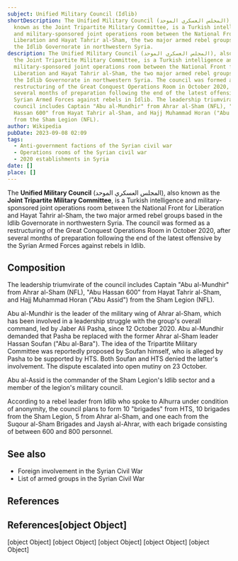 ```yaml
---
subject: Unified Military Council (Idlib)
shortDescription: The Unified Military Council (المجلس العسكري الموحد), also
  known as the Joint Tripartite Military Committee, is a Turkish intelligence
  and military-sponsored joint operations room between the National Front for
  Liberation and Hayat Tahrir al-Sham, the two major armed rebel groups based in
  the Idlib Governorate in northwestern Syria.
description: The Unified Military Council (المجلس العسكري الموحد), also known as
  the Joint Tripartite Military Committee, is a Turkish intelligence and
  military-sponsored joint operations room between the National Front for
  Liberation and Hayat Tahrir al-Sham, the two major armed rebel groups based in
  the Idlib Governorate in northwestern Syria. The council was formed as a
  restructuring of the Great Conquest Operations Room in October 2020, after
  several months of preparation following the end of the latest offensive by the
  Syrian Armed Forces against rebels in Idlib. The leadership triumvirate of the
  council includes Captain "Abu al-Mundhir" from Ahrar al-Sham (NFL), "Abu
  Hassan 600" from Hayat Tahrir al-Sham, and Hajj Muhammad Horan ("Abu Assid")
  from the Sham Legion (NFL).
author: Wikipedia
pubDate: 2023-09-08 02:09
tags:
  - Anti-government factions of the Syrian civil war
  - Operations rooms of the Syrian civil war
  - 2020 establishments in Syria
date: []
place: []
---
```


The **Unified Military Council** (المجلس العسكري الموحد), also known as the **Joint Tripartite Military Committee**, is a Turkish intelligence and military-sponsored joint operations room between the National Front for Liberation and Hayat Tahrir al-Sham, the two major armed rebel groups based in the Idlib Governorate in northwestern Syria. The council was formed as a restructuring of the Great Conquest Operations Room in October 2020, after several months of preparation following the end of the latest offensive by the Syrian Armed Forces against rebels in Idlib.

## Composition
The leadership triumvirate of the council includes Captain "Abu al-Mundhir" from Ahrar al-Sham (NFL), "Abu Hassan 600" from Hayat Tahrir al-Sham, and Hajj Muhammad Horan ("Abu Assid") from the Sham Legion (NFL).

Abu al-Mundhir is the leader of the military wing of Ahrar al-Sham, which has been involved in a leadership struggle with the group's overall command, led by Jaber Ali Pasha, since 12 October 2020. Abu al-Mundhir demanded that Pasha be replaced with the former Ahrar al-Sham leader Hassan Soufan ("Abu al-Bara"). The idea of the Tripartite Military Committee was reportedly proposed by Soufan himself, who is alleged by Pasha to be supported by HTS. Both Soufan and HTS denied the latter's involvement. The dispute escalated into open mutiny on 23 October.

Abu al-Assid is the commander of the Sham Legion's Idlib sector and a member of the legion's military council.

According to a rebel leader from Idlib who spoke to Alhurra under condition of anonymity, the council plans to form 10 "brigades" from HTS, 10 brigades from the Sham Legion, 5 from Ahrar al-Sham, and one each from the Suqour al-Sham Brigades and Jaysh al-Ahrar, with each brigade consisting of between 600 and 800 personnel.

## See also
 * Foreign involvement in the Syrian Civil War
 * List of armed groups in the Syrian Civil War


## References
## References[object Object]
[object Object]
[object Object]
[object Object]
[object Object]
[object Object]